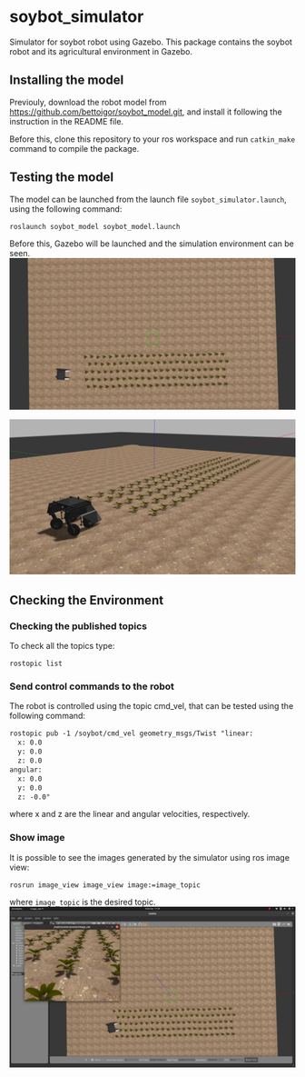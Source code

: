 # soybot_simulator
Simulator for soybot robot using Gazebo.
This package contains the soybot robot and its agricultural environment in Gazebo.

## Installing the model
Previouly, download the robot model from <https://github.com/bettoigor/soybot_model.git>, and install it following the instruction in the README file.

Before this, clone this repository to your ros workspace and run ```catkin_make``` command to compile the package.


## Testing the model
The model can be launched from the launch file ```soybot_simulator.launch```, using the following command:
```
roslaunch soybot_model soybot_model.launch
```
Before this, Gazebo will be launched and the simulation environment can be seen.
![Configurator](/doc/soybot_model_1.jpg)

![Configurator](/doc/soybot_model_2.jpg)

## Checking the Environment
### Checking the published topics
To check all the topics type:

```
rostopic list
```

### Send control commands to the robot
The robot is controlled using the topic cmd_vel, that can be tested using the following command:
```
rostopic pub -1 /soybot/cmd_vel geometry_msgs/Twist "linear:
  x: 0.0
  y: 0.0
  z: 0.0
angular:
  x: 0.0
  y: 0.0
  z: -0.0"
```
where x and z are the linear and angular velocities, respectively.

### Show image
It is possible to see the images generated by the simulator using ros image view:
```
rosrun image_view image_view image:=image_topic
```
where ```image_topic``` is the desired topic.
![Configurator](/doc/soybot_model_4.png)


